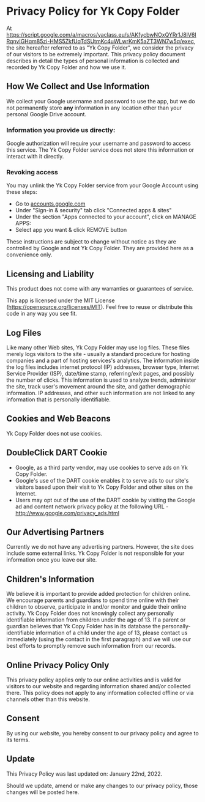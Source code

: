 # Privacy Policy for Yk Copy Folder

At
https://script.google.com/a/macros/yaclass.eu/s/AKfycbwNOxQYRr1J8lV6IRqnvIGHqm85zi-HMS5ZkfUqTdSUtmKc4uWLwrKmK5aZT3WN7w5q/exec,
the site hereafter referred to as "Yk Copy Folder", we consider the privacy of our
visitors to be extremely important. This privacy policy document describes in
detail the types of personal information is collected and recorded by Yk Copy
Folder and how we use it.

## How We Collect and Use Information

We collect your Google username and password to use the app, but we do not
permanently store **any** information in any location other than your personal
Google Drive account.

### Information you provide us directly:

Google authorization will require your username and password to access this
service. The Yk Copy Folder service does not store this information or interact
with it directly.

### Revoking access

You may unlink the Yk Copy Folder service from your Google Account using these
steps:

* Go to <a href="https://accounts.google.com">accounts.google.com</a>
* Under "Sign-in &amp; security" tab click "Connected apps &amp; sites"
* Under the section "Apps connected to your account", click on MANAGE APPS:
* Select app you want &amp; click REMOVE button

These instructions are subject to change without notice as they are controlled
by Google and not Yk Copy Folder. They are provided here as a convenience only.

## Licensing and Liability

This product does not come with any warranties or guarantees of service.

This app is licensed under the MIT License
(https://opensource.org/licenses/MIT). Feel free to reuse or distribute this
code in any way you see fit.

## Log Files

Like many other Web sites, Yk Copy Folder may use log files. These files merely
logs visitors to the site - usually a standard procedure for hosting companies
and a part of hosting services's analytics. The information inside the log files
includes internet protocol (IP) addresses, browser type, Internet Service
Provider (ISP), date/time stamp, referring/exit pages, and possibly the number
of clicks. This information is used to analyze trends, administer the site,
track user's movement around the site, and gather demographic information. IP
addresses, and other such information are not linked to any information that is
personally identifiable.

## Cookies and Web Beacons

Yk Copy Folder does not use cookies.

## DoubleClick DART Cookie

* Google, as a third party vendor, may use cookies to serve ads on Yk Copy Folder.
* Google's use of the DART cookie enables it to serve ads to our site's visitors
  based upon their visit to Yk Copy Folder and other sites on the Internet.
* Users may opt out of the use of the DART cookie by visiting the Google ad and
  content network privacy policy at the following URL -
  http://www.google.com/privacy_ads.html

## Our Advertising Partners

Currently we do not have any advertising partners. However, the site does
include some external links. Yk Copy Folder is not responsible for your information
once you leave our site.

## Children's Information

We believe it is important to provide added protection for children online. We
encourage parents and guardians to spend time online with their children to
observe, participate in and/or monitor and guide their online activity. Yk Copy
Folder does not knowingly collect any personally identifiable information from
children under the age of 13. If a parent or guardian believes that Yk Copy Folder
has in its database the personally-identifiable information of a child under the
age of 13, please contact us immediately (using the contact in the first
paragraph) and we will use our best efforts to promptly remove such information
from our records.

## Online Privacy Policy Only

This privacy policy applies only to our online activities and is valid for
visitors to our website and regarding information shared and/or collected there.
This policy does not apply to any information collected offline or via channels
other than this website.

## Consent

By using our website, you hereby consent to our privacy policy and agree to its
terms.

## Update

This Privacy Policy was last updated on: January 22nd, 2022.

Should we update, amend or make any changes to our privacy policy, those changes
will be posted here.
